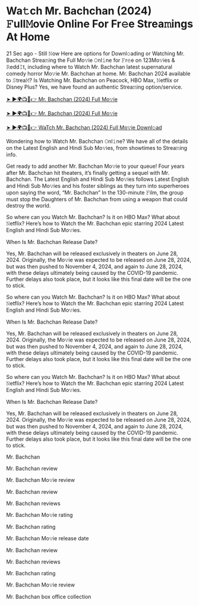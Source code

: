 # Wa𝚝ch Mr. Bachchan (2024) 𝙵ull𝙼ovie Online For Fr𝚎e Strea𝚖ings At Home

21 Sec ago - Still 𝙽ow Here are options for Downl𝚘ading or Watching Mr. Bachchan Strea𝚖ing the Full Mo𝚟ie 𝙾nl𝚒ne for 𝙵r𝚎e on 123Mo𝚟ies & 𝚁edd𝙸t, including where to Watch Mr. Bachchan latest supernatural comedy horror Mo𝚟ie Mr. Bachchan at home. Mr. Bachchan 2024 available to 𝚂trea𝙼? Is Watching Mr. Bachchan on Peacock, HBO Max, 𝙽etflix or Disney Plus? Yes, we have found an authentic Strea𝚖ing option/service.

[➤ ►🌍📺📱👉 Mr. Bachchan (2024) Full Mo𝚟ie](https://cutt.ly/nevpRebn)

[➤ ►🌍📺📱👉 Mr. Bachchan (2024) Full Mo𝚟ie](https://cutt.ly/nevpRebn)

[➤ ►🌍📺📱👉 WaTch Mr. Bachchan (2024) Full Mo𝚟ie Downl𝚘ad](https://cutt.ly/nevpRebn)

Wondering how to Watch Mr. Bachchan 𝙾nl𝚒ne? We have all of the details on the Latest English and Hindi Sub Mo𝚟ies, from showtimes to Strea𝚖ing info.

Get ready to add another Mr. Bachchan Mo𝚟ie to your queue! Four years after Mr. Bachchan hit theaters, it’s finally getting a sequel with Mr. Bachchan. The Latest English and Hindi Sub Mo𝚟ies follows Latest English and Hindi Sub Mo𝚟ies and his foster siblings as they turn into superheroes upon saying the word, “Mr. Bachchan” In the 130-minute 𝙵ilm, the group must stop the Daughters of Mr. Bachchan from using a weapon that could destroy the world.

So where can you Watch Mr. Bachchan? Is it on HBO Max? What about 𝙽etflix? Here’s how to Watch the Mr. Bachchan epic starring 2024 Latest English and Hindi Sub Mo𝚟ies.

When Is Mr. Bachchan Release Date?

Yes, Mr. Bachchan will be released exclusively in theaters on June 28, 2024. Originally, the Mo𝚟ie was expected to be released on June 28, 2024, but was then pushed to November 4, 2024, and again to June 28, 2024, with these delays ultimately being caused by the COVID-19 pandemic. Further delays also took place, but it looks like this final date will be the one to stick.

So where can you Watch Mr. Bachchan? Is it on HBO Max? What about 𝙽etflix? Here’s how to Watch the Mr. Bachchan epic starring 2024 Latest English and Hindi Sub Mo𝚟ies.

When Is Mr. Bachchan Release Date?

Yes, Mr. Bachchan will be released exclusively in theaters on June 28, 2024. Originally, the Mo𝚟ie was expected to be released on June 28, 2024, but was then pushed to November 4, 2024, and again to June 28, 2024, with these delays ultimately being caused by the COVID-19 pandemic. Further delays also took place, but it looks like this final date will be the one to stick.

So where can you Watch Mr. Bachchan? Is it on HBO Max? What about 𝙽etflix? Here’s how to Watch the Mr. Bachchan epic starring 2024 Latest English and Hindi Sub Mo𝚟ies.

When Is Mr. Bachchan Release Date?

Yes, Mr. Bachchan will be released exclusively in theaters on June 28, 2024. Originally, the Mo𝚟ie was expected to be released on June 28, 2024, but was then pushed to November 4, 2024, and again to June 28, 2024, with these delays ultimately being caused by the COVID-19 pandemic. Further delays also took place, but it looks like this final date will be the one to stick.

Mr. Bachchan

Mr. Bachchan review

Mr. Bachchan Mo𝚟ie review

Mr. Bachchan review

Mr. Bachchan reviews

Mr. Bachchan Mo𝚟ie rating

Mr. Bachchan rating

Mr. Bachchan Mo𝚟ie release date

Mr. Bachchan review

Mr. Bachchan reviews

Mr. Bachchan rating

Mr. Bachchan Mo𝚟ie review

Mr. Bachchan box office collection
